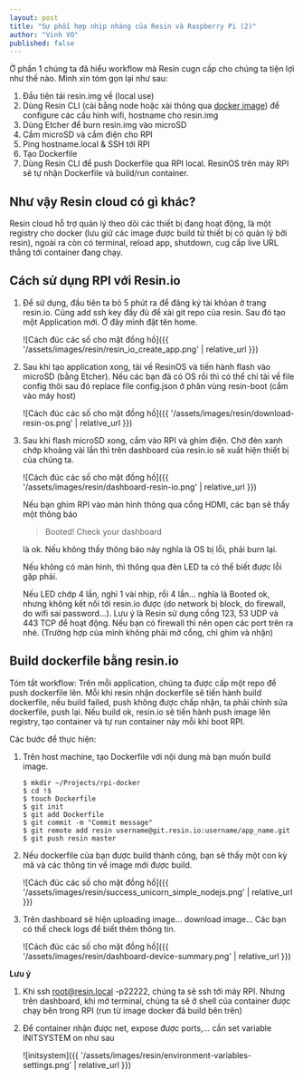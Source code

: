 ```yaml
---
layout: post
title: "Sự phối hợp nhịp nhàng của Resin và Raspberry Pi (2)"
author: "Vinh VO"
published: false
---
```


Ở phần 1 chúng ta đã hiểu workflow mà Resin cugn cấp cho chúng ta tiện lợi như thế nào. Mình xin tóm gọn lại như sau:

1. Đầu tiên tải resin.img về (local use)
2. Dùng Resin CLI (cài bằng node hoặc xài thông qua [docker image](https://hub.docker.com/r/voldedore/resin-cli/)) để configure các cấu hình wifi, hostname cho resin.img
3. Dùng Etcher để burn resin.img vào microSD
4. Cắm microSD và cắm điện cho RPI
5. Ping hostname.local & SSH tới RPI
6. Tạo Dockerfile
7. Dùng Resin CLI để push Dockerfile qua RPI local. ResinOS trên máy RPI sẽ tự nhận Dockerfile và build/run container.

## Như vậy Resin cloud có gì khác?

Resin cloud hỗ trợ quản lý theo dõi các thiết bị đang hoạt động, là một registry cho docker (lưu giữ các image được build từ thiết bị có quản lý bởi resin), ngoài ra còn có terminal, reload app, shutdown, cug cấp live URL thẳng tới container đang chạy.

## Cách sử dụng RPI với Resin.io

1. Để sử dụng, đầu tiên ta bỏ 5 phút ra để đăng ký tài khỏan ở trang resin.io. Cũng add ssh key đầy đủ để xài git repo của resin. Sau đó tạo một Application mới. Ở đây mình đặt tên home.

   ![Cách đúc các số cho mặt đồng hồ]({{ '/assets/images/resin/resin_io_create_app.png' | relative_url }})

2. Sau khi tạo application xong, tải về ResinOS và tiến hành flash vào microSD (bằng Etcher). Nếu các bạn đã có OS rồi thì có thể chỉ tải về file config thôi sau đó replace file config.json ở phân vùng resin-boot (cắm vào máy host)

   ![Cách đúc các số cho mặt đồng hồ]({{ '/assets/images/resin/download-resin-os.png' | relative_url }})

3. Sau khi flash microSD xong, cắm vào RPI và ghim điện. Chờ đèn xanh chớp khoảng vài lần thì trên dashboard của resin.io sẽ xuất hiện thiết bị của chúng ta.

   ![Cách đúc các số cho mặt đồng hồ]({{ '/assets/images/resin/dashboard-resin-io.png' | relative_url }})

   Nếu bạn ghim RPI vào màn hình thông qua cổng HDMI, các bạn sẽ thấy một thông báo

   > Booted! Check your dashboard

   là ok. Nếu không thấy thông báo này nghĩa là OS bị lỗi, phải burn lại.

   Nếu không có màn hình, thì thông qua đèn LED ta có thể biết được lỗi gặp phải.

   Nếu LED chớp 4 lần, nghỉ 1 vài nhịp, rồi 4 lần... nghĩa là Booted ok, nhưng không kết nối tới resin.io được (do network bị block, do firewall, do wifi sai password...). Lưu ý là Resin sử dụng cổng 123, 53 UDP và 443 TCP để hoạt động. Nếu bạn có firewall thì nên open các port trên ra nhé. (Trường hợp của mình không phải mở cổng, chỉ ghim và nhận)

## Build dockerfile bằng resin.io

Tóm tắt workflow: Trên mỗi application, chúng ta được cấp một repo để push dockerfile lên. Mỗi khi resin nhận dockerfile sẽ tiến hành build dockerfile, nếu build failed, push không được chấp nhận, ta phải chỉnh sửa dockerfile, push lại. Nếu build ok,
resin.io sẽ tiến hành push image lên registry, tạo container và tự run container này mỗi khi boot RPI.

Các bước để thực hiện:

1. Trên host machine, tạo Dockerfile với nội dung mà bạn muốn build image.

   ```
   $ mkdir ~/Projects/rpi-docker
   $ cd !$
   $ touch Dockerfile
   $ git init
   $ git add Dockerfile
   $ git commit -m "Commit message"
   $ git remote add resin username@git.resin.io:username/app_name.git
   $ git push resin master
   ```

2. Nếu dockerfile của bạn được build thành công, bạn sẽ thấy một con kỳ mã và các thông tin về image mới được build.


    ![Cách đúc các số cho mặt đồng hồ]({{ '/assets/images/resin/success_unicorn_simple_nodejs.png' | relative_url }})

3. Trên dashboard sẽ hiện uploading image... download image... Các bạn có thể check logs để biết thêm thông tin.

   ![Cách đúc các số cho mặt đồng hồ]({{ '/assets/images/resin/dashboard-device-summary.png' | relative_url }})

**Lưu ý**

1. Khi ssh root@resin.local -p22222, chúng ta sẽ ssh tới máy RPI. Nhưng trên dashboard, khi mở terminal, chúng ta sẽ ở shell của container được chạy bên trong RPI (run từ image docker đã build bên trên)
2. Để container nhận được net, expose được ports,... cần set variable INITSYSTEM on như sau

   ![initsystem]({{ '/assets/images/resin/environment-variables-settings.png' | relative_url }})
